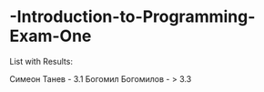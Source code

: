 -Introduction-to-Programming-Exam-One
=====================================

List with Results:

Симеон Танев  - 3.1
Богомил Богомилов - > 3.3